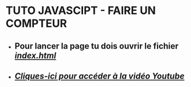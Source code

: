 # TUTO JAVASCIPT - FAIRE UN COMPTEUR

- ## Pour lancer la page tu dois ouvrir le fichier [__*index.html*__](https://github.com/Warmzzz/video-compteur/blob/main/index.html)

- ## [*Cliques-ici pour accéder à la vidéo Youtube*](https://youtu.be/QqVNpU2sttU)
